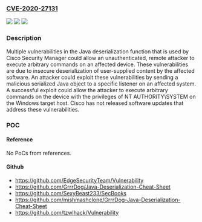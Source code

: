 ### [CVE-2020-27131](https://cve.mitre.org/cgi-bin/cvename.cgi?name=CVE-2020-27131)
![](https://img.shields.io/static/v1?label=Product&message=Cisco%20Security%20Manager%20&color=blue)
![](https://img.shields.io/static/v1?label=Version&message=n%2Fa&color=blue)
![](https://img.shields.io/static/v1?label=Vulnerability&message=CWE-20&color=brighgreen)

### Description

Multiple vulnerabilities in the Java deserialization function that is used by Cisco Security Manager could allow an unauthenticated, remote attacker to execute arbitrary commands on an affected device. These vulnerabilities are due to insecure deserialization of user-supplied content by the affected software. An attacker could exploit these vulnerabilities by sending a malicious serialized Java object to a specific listener on an affected system. A successful exploit could allow the attacker to execute arbitrary commands on the device with the privileges of NT AUTHORITY\SYSTEM on the Windows target host. Cisco has not released software updates that address these vulnerabilities.

### POC

#### Reference
No PoCs from references.

#### Github
- https://github.com/EdgeSecurityTeam/Vulnerability
- https://github.com/GrrrDog/Java-Deserialization-Cheat-Sheet
- https://github.com/SexyBeast233/SecBooks
- https://github.com/mishmashclone/GrrrDog-Java-Deserialization-Cheat-Sheet
- https://github.com/tzwlhack/Vulnerability

